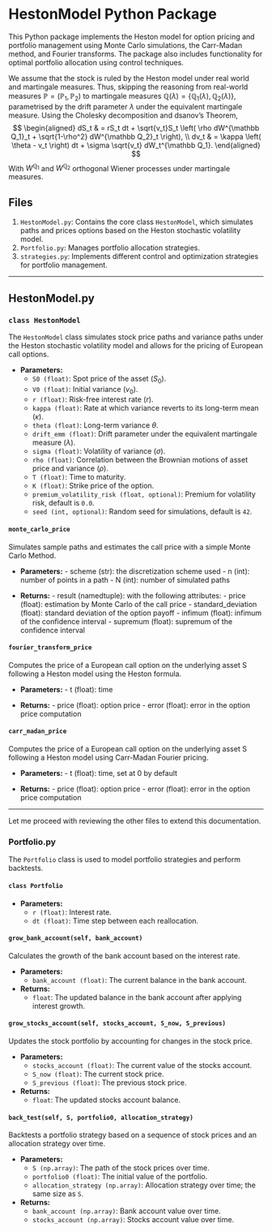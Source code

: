# HestonModel Python Package

This Python package implements the Heston model for option pricing and portfolio management using Monte Carlo simulations, the Carr-Madan method, and Fourier transforms. The package also includes functionality for optimal portfolio allocation using control techniques.

We assume that the stock is ruled by the Heston model under real world and martingale measures. Thus, skipping the reasoning from real-world measures $\mathbb P = (\mathbb P_1,\mathbb P_2)$ to martingale measures $\mathbb Q(\lambda) = \big\{\mathbb Q_1(\lambda),\mathbb Q_2(\lambda)\big\}$, parametrised by the drift parameter $\lambda$ under the equivalent martingale measure. Using the Cholesky decomposition and dsanov’s Theorem,
$$
\begin{aligned}
    dS_t & = rS_t dt + \sqrt{v_t}S_t \left( \rho dW^{\mathbb Q_1}_t + \sqrt{1-\rho^2} dW^{\mathbb Q_2}_t \right), \\
    dv_t & = \kappa \left( \theta - v_t \right) dt + \sigma \sqrt{v_t} dW_t^{\mathbb Q_1}. 
\end{aligned}
$$
With $W^{\mathbb Q_1}$ and $W^{\mathbb Q_2}$ orthogonal Wiener processes under martingale measures. 

## Files
1. `HestonModel.py`: Contains the core class `HestonModel`, which simulates paths and prices options based on the Heston stochastic volatility model.
2. `Portfolio.py`: Manages portfolio allocation strategies.
3. `strategies.py`: Implements different control and optimization strategies for portfolio management.

---

## HestonModel.py

### `class HestonModel`
The `HestonModel` class simulates stock price paths and variance paths under the Heston stochastic volatility model and allows for the pricing of European call options.

- **Parameters:**
  - `S0 (float)`: Spot price of the asset ($S_0$).
  - `V0 (float)`: Initial variance ($v_0$).
  - `r (float)`: Risk-free interest rate ($r$).
  - `kappa (float)`: Rate at which variance reverts to its long-term mean ($\kappa$).
  - `theta (float)`: Long-term variance $\theta$.
  - `drift_emm (float)`: Drift parameter under the equivalent martingale measure ($\lambda$).
  - `sigma (float)`: Volatility of variance ($\sigma$).
  - `rho (float)`: Correlation between the Brownian motions of asset price and variance ($\rho$).
  - `T (float)`: Time to maturity.
  - `K (float)`: Strike price of the option.
  - `premium_volatility_risk (float, optional)`: Premium for volatility risk, default is `0.0`.
  - `seed (int, optional)`: Random seed for simulations, default is `42`.

#### `monte_carlo_price`
Simulates sample paths and estimates the call price with a simple Monte Carlo Method.
- **Parameters:**
        - scheme (str): the discretization scheme used
        - n (int): number of points in a path
        - N (int): number of simulated paths

- **Returns:**
        - result (namedtuple): with the following attributes:
            - price (float): estimation by Monte Carlo of the call price
            - standard_deviation (float): standard deviation of the option payoff
            - infimum (float): infimum of the confidence interval
            - supremum (float): supremum of the confidence interval

#### `fourier_transform_price`
Computes the price of a European call option on the underlying asset S following a Heston model using the Heston formula.
- **Parameters:**
        - t (float): time

- **Returns:**
        - price (float): option price
        - error (float): error in the option price computation

#### `carr_madan_price`
Computes the price of a European call option on the underlying asset S following a Heston model using Carr-Madan Fourier pricing.
- **Parameters:**
        - t (float): time, set at 0 by default

- **Returns:**
        - price (float): option price
        - error (float): error in the option price computation

        

---

Let me proceed with reviewing the other files to extend this documentation.

### Portfolio.py

The `Portfolio` class is used to model portfolio strategies and perform backtests.

#### `class Portfolio`
- **Parameters:**
  - `r (float)`: Interest rate.
  - `dt (float)`: Time step between each reallocation.

#### `grow_bank_account(self, bank_account)`
Calculates the growth of the bank account based on the interest rate.
- **Parameters:**
  - `bank_account (float)`: The current balance in the bank account.
- **Returns:**
  - `float`: The updated balance in the bank account after applying interest growth.

#### `grow_stocks_account(self, stocks_account, S_now, S_previous)`
Updates the stock portfolio by accounting for changes in the stock price.
- **Parameters:**
  - `stocks_account (float)`: The current value of the stocks account.
  - `S_now (float)`: The current stock price.
  - `S_previous (float)`: The previous stock price.
- **Returns:**
  - `float`: The updated stocks account balance.

#### `back_test(self, S, portfolio0, allocation_strategy)`
Backtests a portfolio strategy based on a sequence of stock prices and an allocation strategy over time.
- **Parameters:**
  - `S (np.array)`: The path of the stock prices over time.
  - `portfolio0 (float)`: The initial value of the portfolio.
  - `allocation_strategy (np.array)`: Allocation strategy over time; the same size as `S`.
- **Returns:**
  - `bank_account (np.array)`: Bank account value over time.
  - `stocks_account (np.array)`: Stocks account value over time.
